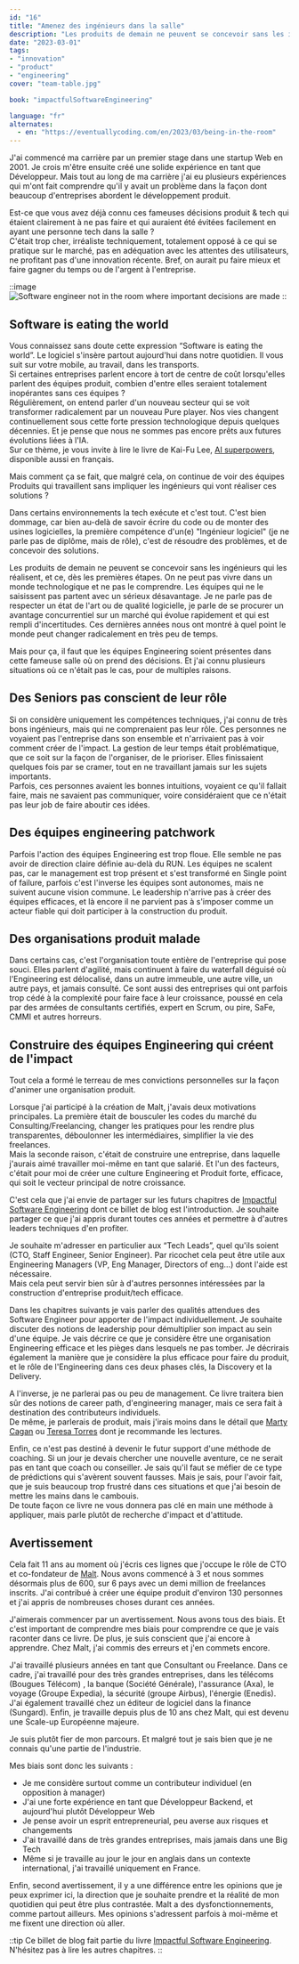 ```yaml
---
id: "16"
title: "Amenez des ingénieurs dans la salle"
description: "Les produits de demain ne peuvent se concevoir sans les ingénieurs qui les réalisent, et ce, dès les premières étapes. On ne peut pas vivre dans un monde technologique et ne pas le comprendre."
date: "2023-03-01"
tags:
- "innovation"
- "product"
- "engineering"
cover: "team-table.jpg"

book: "impactfulSoftwareEngineering"

language: "fr"
alternates:
  - en: "https://eventuallycoding.com/en/2023/03/being-in-the-room"
---
```


J'ai commencé ma carrière par un premier stage dans une startup Web en 2001. Je crois m'être ensuite créé une solide expérience en tant que Développeur. Mais tout au long de ma carrière j'ai eu plusieurs expériences qui m'ont fait comprendre qu'il y avait un problème dans la façon dont beaucoup d'entreprises abordent le développement produit.

Est-ce que vous avez déjà connu ces fameuses décisions produit & tech qui étaient clairement à ne pas faire et qui auraient été évitées facilement en ayant une personne tech dans la salle ?  
C'était trop cher, irréaliste techniquement, totalement opposé à ce qui se pratique sur le marché, pas en adéquation avec les attentes des utilisateurs, ne profitant pas d'une innovation récente. Bref, on aurait pu faire mieux et faire gagner du temps ou de l'argent à l'entreprise.

::image
![Software engineer not in the room where important decisions are made](/images/not-in-the-room.jpg)
::

## Software is eating the world

Vous connaissez sans doute cette expression “Software is eating the world”. Le logiciel s'insère partout aujourd'hui dans notre quotidien. Il vous suit sur votre mobile, au travail, dans les transports.  
Si certaines entreprises parlent encore à tort de centre de coût lorsqu'elles parlent des équipes produit, combien d'entre elles seraient totalement inopérantes sans ces équipes ?  
Régulièrement, on entend parler d'un nouveau secteur qui se voit transformer radicalement par un nouveau Pure player. Nos vies changent continuellement sous cette forte pression technologique depuis quelques décennies. Et je pense que nous ne sommes pas encore prêts aux futures évolutions liées à l'IA.  
Sur ce thème, je vous invite à lire le livre de Kai-Fu Lee, [AI superpowers](https://www.aisuperpowers.com/), disponible aussi en français.

Mais comment ça se fait, que malgré cela, on continue de voir des équipes Produits qui travaillent sans impliquer les ingénieurs qui vont réaliser ces solutions ? 

Dans certains environnements la tech exécute et c'est tout. C'est bien dommage, car bien au-delà de savoir écrire du code ou de monter des usines logicielles, la première compétence d'un(e) "Ingénieur logiciel" (je ne parle pas de diplôme, mais de rôle), c'est de résoudre des problèmes, et de concevoir des solutions.

Les produits de demain ne peuvent se concevoir sans les ingénieurs qui les réalisent, et ce, dès les premières étapes. On ne peut pas vivre dans un monde technologique et ne pas le comprendre. Les équipes qui ne le saisissent pas partent avec un sérieux désavantage. Je ne parle pas de respecter un état de l'art ou de qualité logicielle, je parle de se procurer un avantage concurrentiel sur un marché qui évolue rapidement et qui est rempli d'incertitudes. Ces dernières années nous ont montré à quel point le monde peut changer radicalement en très peu de temps.

Mais pour ça, il faut que les équipes Engineering soient présentes dans cette fameuse salle où on prend des décisions. Et j'ai connu plusieurs situations où ce n'était pas le cas, pour de multiples raisons.

## Des Seniors pas conscient de leur rôle

Si on considère uniquement les compétences techniques, j'ai connu de très bons ingénieurs, mais qui ne comprenaient pas leur rôle. Ces personnes ne voyaient pas l'entreprise dans son ensemble et n'arrivaient pas à voir comment créer de l'impact. La gestion de leur temps était problématique, que ce soit sur la façon de l'organiser, de le prioriser. Elles finissaient quelques fois par se cramer, tout en ne travaillant jamais sur les sujets importants.  
Parfois, ces personnes avaient les bonnes intuitions, voyaient ce qu'il fallait faire, mais ne savaient pas communiquer, voire considéraient que ce n'était pas leur job de faire aboutir ces idées.

## Des équipes engineering patchwork

Parfois l'action des équipes Engineering est trop floue. Elle semble ne pas avoir de direction claire définie au-delà du RUN. Les équipes ne scalent pas, car le management est trop présent et s'est transformé en Single point of failure, parfois c'est l'inverse les équipes sont autonomes, mais ne suivent aucune vision commune. Le leadership n'arrive pas à créer des équipes efficaces, et là encore il ne parvient pas à s'imposer comme un acteur fiable qui doit participer à la construction du produit.

## Des organisations produit malade

Dans certains cas, c'est l'organisation toute entière de l'entreprise qui pose souci. Elles parlent d'agilité, mais continuent à faire du waterfall déguisé où l'Engineering est délocalisé, dans un autre immeuble, une autre ville, un autre pays, et jamais consulté. Ce sont aussi des entreprises qui ont parfois trop cédé à la complexité pour faire face à leur croissance, poussé en cela par des armées de consultants certifiés, expert en Scrum, ou pire, SaFe, CMMI et autres horreurs.

## Construire des équipes Engineering qui créent de l'impact

Tout cela a formé le terreau de mes convictions personnelles sur la façon d'animer une organisation produit.

Lorsque j'ai participé à la création de Malt, j'avais deux motivations principales.
La première était de bousculer les codes du marché du Consulting/Freelancing, changer les pratiques pour les rendre plus transparentes, déboulonner les intermédiaires, simplifier la vie des freelances.  
Mais la seconde raison, c'était de construire une entreprise, dans laquelle j'aurais aimé travailler moi-même en tant que salarié. Et l'un des facteurs, c'était pour moi de créer une culture Engineering et Produit forte, efficace, qui soit le vecteur principal de notre croissance.

C'est cela que j'ai envie de partager sur les futurs chapitres de [Impactful Software Engineering](https://eventuallycoding.com/2023/02/impactful-software-engineering) dont ce billet de blog est l'introduction. Je souhaite partager ce que j'ai appris durant toutes ces années et permettre à d'autres leaders techniques d'en profiter.

Je souhaite m'adresser en particulier aux “Tech Leads”, quel qu'ils soient (CTO, Staff Engineer, Senior Engineer). Par ricochet cela peut être utile aux Engineering Managers (VP, Eng Manager, Directors of eng…) dont l'aide est nécessaire.  
Mais cela peut servir bien sûr à d'autres personnes intéressées par la construction d'entreprise produit/tech efficace.

Dans les chapitres suivants je vais parler des qualités attendues des Software Engineer pour apporter de l'impact individuellement.
Je souhaite discuter des notions de leadership pour démultiplier son impact au sein d'une équipe.
Je vais décrire ce que je considère être une organisation Engineering efficace et les pièges dans lesquels ne pas tomber.
Je décrirais également la manière que je considère la plus efficace pour faire du produit, et le rôle de l'Engineering dans ces deux phases clés, la Discovery et la Delivery.

A l'inverse, je ne parlerai pas ou peu de management. Ce livre traitera bien sûr des notions de career path, d'engineering manager, mais ce sera fait à destination des contributeurs individuels.  
De même, je parlerais de produit, mais j'irais moins dans le détail que [Marty Cagan](https://www.svpg.com/team/marty-cagan/) ou [Teresa Torres](https://www.producttalk.org/) dont je recommande les lectures.

Enfin, ce n'est pas destiné à devenir le futur support d'une méthode de coaching. Si un jour je devais chercher une nouvelle aventure, ce ne serait pas en tant que coach ou conseiller. Je sais qu'il faut se méfier de ce type de prédictions qui s'avèrent souvent fausses. Mais je sais, pour l'avoir fait, que je suis beaucoup trop frustré dans ces situations et que j'ai besoin de mettre les mains dans le cambouis.  
De toute façon ce livre ne vous donnera pas clé en main une méthode à appliquer, mais parle plutôt de recherche d'impact et d'attitude.

## Avertissement

Cela fait 11 ans au moment où j'écris ces lignes que j'occupe le rôle de CTO et co-fondateur de [Malt](https://www.malt.com). Nous avons commencé à 3 et nous sommes désormais plus de 600, sur 6 pays avec un demi million de freelances inscrits. J'ai contribué à créer une équipe produit d'environ 130 personnes et j'ai appris de nombreuses choses durant ces années.

J'aimerais commencer par un avertissement. Nous avons tous des biais. Et c'est important de comprendre mes biais pour comprendre ce que je vais raconter dans ce livre. De plus, je suis conscient que j'ai encore à apprendre. Chez Malt, j'ai commis des erreurs et j'en commets encore.

J'ai travaillé plusieurs années en tant que Consultant ou Freelance. Dans ce cadre, j'ai travaillé pour des très grandes entreprises, dans les télécoms (Bougues Télécom) , la banque (Société Générale), l'assurance (Axa), le voyage (Groupe Expedia), la sécurité (groupe Airbus), l'énergie (Enedis).  
J'ai également travaillé chez un éditeur de logiciel dans la finance (Sungard).
Enfin, je travaille depuis plus de 10 ans chez Malt, qui est devenu une Scale-up Européenne majeure.

Je suis plutôt fier de mon parcours. Et malgré tout je sais bien que je ne connais qu'une partie de l'industrie.

Mes biais sont donc les suivants :
* Je me considère surtout comme un contributeur individuel (en opposition à manager)
* J'ai une forte expérience en tant que Développeur Backend, et aujourd'hui plutôt Développeur Web
* Je pense avoir un esprit entrepreneurial, peu averse aux risques et changements
* J'ai travaillé dans de très grandes entreprises, mais jamais dans une Big Tech
* Même si je travaille au jour le jour en anglais dans un contexte international, j'ai travaillé uniquement en France.

Enfin, second avertissement, il y a une différence entre les opinions que je peux exprimer ici, la direction que je souhaite prendre et la réalité de mon quotidien qui peut être plus contrastée. Malt a des dysfonctionnements, comme partout ailleurs. Mes opinions s'adressent parfois à moi-même et me fixent une direction où aller. 

::tip
Ce billet de blog fait partie du livre [Impactful Software Engineering](/2023/02/impactful-software-engineering).  
N'hésitez pas à lire les autres chapitres.
::

